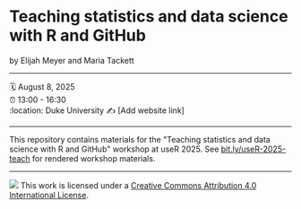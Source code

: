 # Teaching statistics and data science with R and GitHub

by Elijah Meyer and Maria Tackett

------------------------------------------------------------------------

:spiral_calendar: August 8, 2025\
:alarm_clock: 13:00 - 16:30\
:location: Duke University :writing_hand: \[Add website link\]

------------------------------------------------------------------------

This repository contains materials for the "Teaching statistics and data science with R and GitHub" workshop at useR 2025. See [bit.ly/useR-2025-teach](https://bit.ly/useR-2025-teach) for rendered workshop materials.

------------------------------------------------------------------------

![](https://i.creativecommons.org/l/by/4.0/88x31.png) This work is licensed under a [Creative Commons Attribution 4.0 International License](https://creativecommons.org/licenses/by/4.0/).
